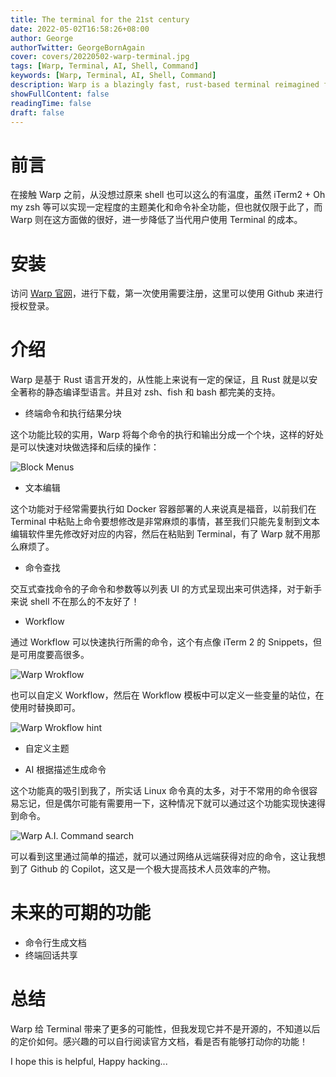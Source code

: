 ```yaml
---
title: The terminal for the 21st century
date: 2022-05-02T16:58:26+08:00
author: George
authorTwitter: GeorgeBornAgain
cover: covers/20220502-warp-terminal.jpg
tags: [Warp, Terminal, AI, Shell, Command]
keywords: [Warp, Terminal, AI, Shell, Command]
description: Warp is a blazingly fast, rust-based terminal reimagined from the ground up to work like a modern app.
showFullContent: false
readingTime: false
draft: false
---
```


# 前言

在接触 Warp 之前，从没想过原来 shell 也可以这么的有温度，虽然 iTerm2 + Oh my zsh 等可以实现一定程度的主题美化和命令补全功能，但也就仅限于此了，而 Warp 则在这方面做的很好，进一步降低了当代用户使用 Terminal 的成本。

# 安装

访问 [Warp 官网](https://www.warp.dev/)，进行下载，第一次使用需要注册，这里可以使用 Github 来进行授权登录。

# 介绍

Warp 是基于 Rust 语言开发的，从性能上来说有一定的保证，且 Rust 就是以安全著称的静态编译型语言。并且对 zsh、fish 和 bash 都完美的支持。

* 终端命令和执行结果分块

这个功能比较的实用，Warp 将每个命令的执行和输出分成一个个块，这样的好处是可以快速对块做选择和后续的操作：

![Block Menus](/article/20220502-warp-block-operator-menus.png)

* 文本编辑

这个功能对于经常需要执行如 Docker 容器部署的人来说真是福音，以前我们在 Terminal 中粘贴上命令要想修改是非常麻烦的事情，甚至我们只能先复制到文本编辑软件里先修改好对应的内容，然后在粘贴到 Terminal，有了 Warp 就不用那么麻烦了。

* 命令查找

交互式查找命令的子命令和参数等以列表 UI 的方式呈现出来可供选择，对于新手来说 shell 不在那么的不友好了！

* Workflow

通过 Workflow 可以快速执行所需的命令，这个有点像 iTerm 2 的 Snippets，但是可用度要高很多。

![Warp Wrokflow](/article/20220502-warp-wrokflow.png)

也可以自定义 Workflow，然后在 Workflow 模板中可以定义一些变量的站位，在使用时替换即可。

![Warp Wrokflow hint](/article/20220502-warp-wrokflow-hint.png)

* 自定义主题

* AI 根据描述生成命令

这个功能真的吸引到我了，所实话 Linux 命令真的太多，对于不常用的命令很容易忘记，但是偶尔可能有需要用一下，这种情况下就可以通过这个功能实现快速得到命令。

![Warp A.I. Command search](/article/20220502-warp-ai-command-search-clear-docker-container.png)

可以看到这里通过简单的描述，就可以通过网络从远端获得对应的命令，这让我想到了 Github 的 Copilot，这又是一个极大提高技术人员效率的产物。

# 未来的可期的功能

* 命令行生成文档
* 终端回话共享

# 总结

Warp 给 Terminal 带来了更多的可能性，但我发现它并不是开源的，不知道以后的定价如何。感兴趣的可以自行阅读官方文档，看是否有能够打动你的功能！

I hope this is helpful, Happy hacking...